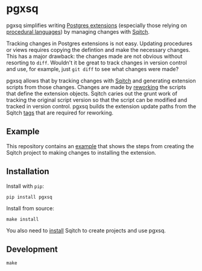 # pgxsq

pgxsq simplifies writing [Postgres extensions] \(especially those relying on
[procedural languages]) by managing changes with [Sqitch].

Tracking changes in Postgres extensions is not easy.  Updating procedures or
views requires copying the defintion and make the necessary changes.  This has
a major drawback: the changes made are not obvious without resorting to `diff`.
Wouldn't it be great to track changes in version control and use, for example,
just `git diff` to see what changes were made?

pgxsq allows that by tracking changes with [Sqitch] and generating extension
scripts from those changes.  Changes are made by [reworking][sqitch-rework]
the scripts that define the extension objects.  Sqitch caries out the grunt
work of tracking the original script version so that the script can be modified
and tracked in version control.  pgxsq builds the extension update paths from
the Sqitch [tags][sqitch-tag] that are required for reworking.


## Example

This repository contains an [example](example) that shows the steps from
creating the Sqitch project to making changes to installing the extension.


## Installation

Install with `pip`:

    pip install pgxsq

Install from source:

    make install

You also need to [install][sqitch-download] Sqitch to create projects and use
pgxsq.


## Development

    make


[Postgres extensions]: https://www.postgresql.org/docs/current/extend-extensions.html
[procedural languages]: https://www.postgresql.org/docs/current/xplang.html
[Sqitch]: https://sqitch.org
[sqitch-download]: https://sqitch.org/download/
[sqitch-rework]: https://sqitch.org/docs/manual/sqitch-rework/
[sqitch-tag]: https://sqitch.org/docs/manual/sqitch-rework/
